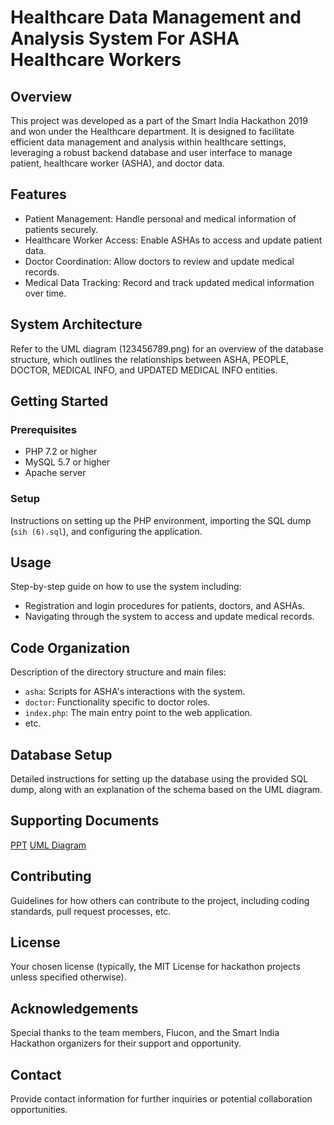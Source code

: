 # Healthcare Data Management and Analysis System For ASHA Healthcare Workers

## Overview
This project was developed as a part of the Smart India Hackathon 2019 and won under the Healthcare department. It is designed to facilitate efficient data management and analysis within healthcare settings, leveraging a robust backend database and user interface to manage patient, healthcare worker (ASHA), and doctor data.

## Features
- Patient Management: Handle personal and medical information of patients securely.
- Healthcare Worker Access: Enable ASHAs to access and update patient data.
- Doctor Coordination: Allow doctors to review and update medical records.
- Medical Data Tracking: Record and track updated medical information over time.

## System Architecture
Refer to the UML diagram (123456789.png) for an overview of the database structure, which outlines the relationships between ASHA, PEOPLE, DOCTOR, MEDICAL INFO, and UPDATED MEDICAL INFO entities.

## Getting Started
### Prerequisites
- PHP 7.2 or higher
- MySQL 5.7 or higher
- Apache server

### Setup
Instructions on setting up the PHP environment, importing the SQL dump (`sih (6).sql`), and configuring the application.

## Usage
Step-by-step guide on how to use the system including:
- Registration and login procedures for patients, doctors, and ASHAs.
- Navigating through the system to access and update medical records.

## Code Organization
Description of the directory structure and main files:
- `asha`: Scripts for ASHA's interactions with the system.
- `doctor`: Functionality specific to doctor roles.
- `index.php`: The main entry point to the web application.
- etc.

## Database Setup
Detailed instructions for setting up the database using the provided SQL dump, along with an explanation of the schema based on the UML diagram.

## Supporting Documents
[PPT](Docs/SIH.pptx)
[UML Diagram](Docs/Uml.jpeg)

## Contributing
Guidelines for how others can contribute to the project, including coding standards, pull request processes, etc.

## License
Your chosen license (typically, the MIT License for hackathon projects unless specified otherwise).

## Acknowledgements
Special thanks to the team members, Flucon, and the Smart India Hackathon organizers for their support and opportunity.

## Contact
Provide contact information for further inquiries or potential collaboration opportunities.
